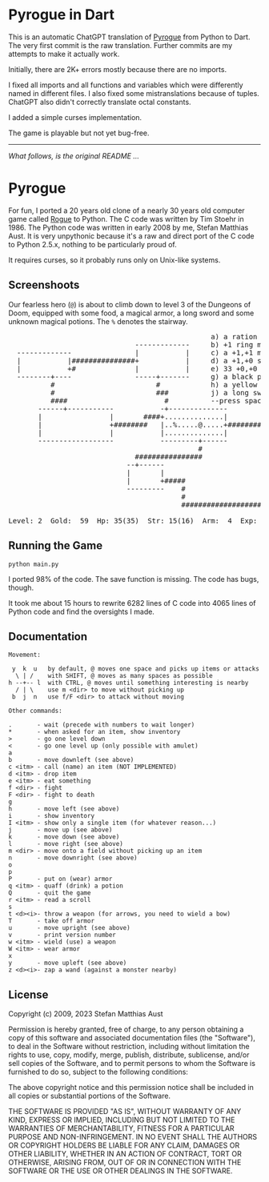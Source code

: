 Pyrogue in Dart
===============

This is an automatic ChatGPT translation of [Pyrogue](https://github.com/sma/pyrogue) from Python to Dart. The very first commit is the raw translation. Further commits are my attempts to make it actually work.

Initially, there are 2K+ errors mostly because there are no imports.

I fixed all imports and all functions and variables which were differently named in different files. I also fixed some mistranslations because of tuples. ChatGPT also didn't correctly translate octal constants. 

I added a simple curses implementation.

The game is playable but not yet bug-free.


--------------------------------------------------------------------------------

_What follows, is the original README …_

Pyrogue
=======

For fun, I ported a 20 years old clone of a nearly 30 years old computer game
called [Rogue][rogue] to Python. The C code was written by Tim Stoehr in 1986.
The Python code was written in early 2008 by me, Stefan Matthias Aust. It is
very unpythonic because it's a raw and direct port of the C code to Python
2.5.x, nothing to be particularly proud of.

It requires curses, so it probably runs only on Unix-like systems.

[rogue]:http://en.wikipedia.org/wiki/Rogue_(computer_game)

Screenshoots
------------

Our fearless hero (`@`) is about to climb down to level 3 of the Dungeons of
Doom, equipped with some food, a magical armor, a long sword and some unknown
magical potions. The `%` denotes the stairway.

<pre class="console">
                                                a) a ration of food
                              -------------     b) +1 ring mail [4] being worn
  -------------               |           |     c) a +1,+1 mace
  |           |###############+           |     d) a +1,+0 short bow
  |           +#              |           |     e) 33 +0,+0 arrows
  --------+----               -----+-------     g) a black potion
          #                        #            h) a yellow potion
          #                        ###          j) a long sword in hand
          ####                       #          --press space to continue--
       ------+-----------           -+--------------              --------------
       |                |       ####+..............|              |            |
       |                +########   |..%.....@.....+#########     |            |
       |                |           |..............|        ######+            |
       ------------------           ---------+------              --------------
                                             #
                              ################
                            --+------                          --------
                            |       |                          |      |
                            |       +#####                     |      |
                            ---------    #                     |      |
                                         #                     |      |
                                         ######################+      |
                                                               --------
Level: 2  Gold:  59  Hp: 35(35)  Str: 15(16)  Arm:  4  Exp: 4/40 
</pre>

Running the Game
----------------

	python main.py

I ported 98% of the code. The save function is missing. The code has bugs, though. 

It took me about 15 hours to rewrite 6282 lines of C code into 4065 lines of Python code and find the oversights I made.

Documentation
-------------
	Movement:

	 y  k  u   by default, @ moves one space and picks up items or attacks
	  \ | /    with SHIFT, @ moves as many spaces as possible
	h --+-- l  with CTRL, @ moves until something interesting is nearby
	  / | \    use m <dir> to move without picking up   
	 b  j  n   use f/F <dir> to attack without moving

	Other commands:

	.       - wait (precede with numbers to wait longer)
	*       - when asked for an item, show inventory
	>       - go one level down
	<       - go one level up (only possible with amulet)
	a
	b       - move downleft (see above)
	c <itm> - call (name) an item (NOT IMPLEMENTED)
	d <itm> - drop item
	e <itm> - eat something
	f <dir> - fight
	F <dir> - fight to death
	g
	h       - move left (see above)
	i       - show inventory
	I <itm> - show only a single item (for whatever reason...)
	j       - move up (see above) 
	k       - move down (see above)
	l       - move right (see above)
	m <dir> - move onto a field without picking up an item
	n       - move downright (see above)
	o
	p
	P       - put on (wear) armor
	q <itm> - quaff (drink) a potion
	Q       - quit the game
	r <itm> - read a scroll
	s
	t <d><i>- throw a weapon (for arrows, you need to wield a bow)
	T       - take off armor
	u       - move upright (see above)
	v       - print version number
	w <itm> - wield (use) a weapon
	W <itm> - wear armor
	x
	y       - move upleft (see above)
	z <d><i>- zap a wand (against a monster nearby)

License
-------

Copyright (c) 2009, 2023 Stefan Matthias Aust

Permission is hereby granted, free of charge, to any person obtaining a copy of
this software and associated documentation files (the "Software"), to deal in
the Software without restriction, including without limitation the rights to
use, copy, modify, merge, publish, distribute, sublicense, and/or sell copies
of the Software, and to permit persons to whom the Software is furnished to do
so, subject to the following conditions:

The above copyright notice and this permission notice shall be included in all
copies or substantial portions of the Software.

THE SOFTWARE IS PROVIDED "AS IS", WITHOUT WARRANTY OF ANY KIND, EXPRESS OR
IMPLIED, INCLUDING BUT NOT LIMITED TO THE WARRANTIES OF MERCHANTABILITY,
FITNESS FOR A PARTICULAR PURPOSE AND NON-INFRINGEMENT. IN NO EVENT SHALL THE
AUTHORS OR COPYRIGHT HOLDERS BE LIABLE FOR ANY CLAIM, DAMAGES OR OTHER
LIABILITY, WHETHER IN AN ACTION OF CONTRACT, TORT OR OTHERWISE, ARISING FROM,
OUT OF OR IN CONNECTION WITH THE SOFTWARE OR THE USE OR OTHER DEALINGS IN THE
SOFTWARE.